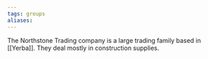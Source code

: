 ```yaml
---
tags: groups
aliases:
---
```


The Northstone Trading company is a large trading family based in [[Yerba]]. They deal mostly in construction supplies.